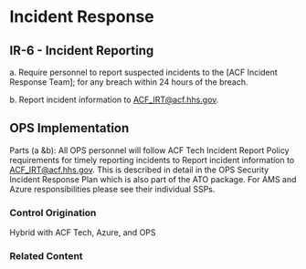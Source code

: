 # Incident Response
## IR-6 - Incident Reporting

a. Require personnel to report suspected incidents to the [ACF Incident Response Team]; for any breach within 24 hours of the breach.

b. Report incident information to <ACF_IRT@acf.hhs.gov>.

## OPS Implementation

Parts (a &b): All OPS personnel will follow ACF Tech Incident Report Policy requirements for timely reporting incidents to Report incident information to ACF_IRT@acf.hhs.gov. This is described in detail in the OPS Security Incident Response Plan which is also part of the ATO package. For AMS and Azure responsibilities please see their individual SSPs. 


### Control Origination

Hybrid with ACF Tech, Azure, and OPS

### Related Content

